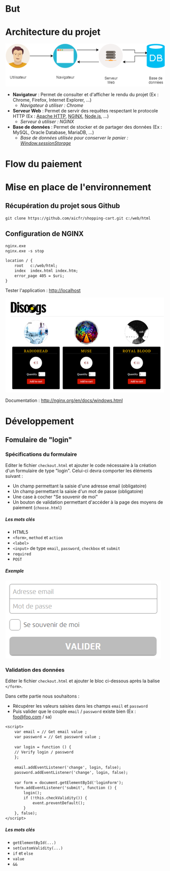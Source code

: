 # But
# Architecture du projet

![shipping_cart_architecture](shipping_cart_architecture.png)

* __Navigateur__ : Permet de consulter et d'afficher le rendu du projet (Ex : Chrome, Firefox, Internet Explorer, ...)
    * _Navigateur à utiliser : Chrome_
* __Serveur Web__ : Permet de servir des requêtes respectant le protocole HTTP (Ex : [Apache HTTP](https://httpd.apache.org/), [NGINX](http://nginx.org), [Node.js](https://nodejs.org), ...)
    * _Serveur à utiliser : NGINX_
* __Base de données__ : Permet de stocker et de partager des données (Ex : MySQL, Oracle Database, MariaDB, ...)
    * _Base de données utilisée pour conserver le panier : [Window.sessionStorage](https://developer.mozilla.org/fr/docs/Web/API/Window/sessionStorage)_

# Flow du paiement
# Mise en place de l'environnement
## Récupération du projet sous Github

```
git clone https://github.com/aicfr/shopping-cart.git c:/web/html
```

## Configuration de NGINX

```
nginx.exe
nginx.exe -s stop
```

```
location / {
    root   c:/web/html;
    index  index.html index.htm;
    error_page 405 = $uri;
}
```

Tester l'application : <http://localhost>

![discdog](discdog.png)

Documentation : <http://nginx.org/en/docs/windows.html>

# Développement
## Fomulaire de "login"
### Spécifications du formulaire

Editer le fichier `checkout.html` et ajouter le code nécessaire à la création d'un formulaire de type "login". Celui-ci devra comporter les éléments suivant :

* Un champ permettant la saisie d'une adresse email (obligatoire)
* Un champ permettant la saisie d'un mot de passe (obligatoire)
* Une case à cocher "Se souvenir de moi"
* Un bouton de validation permettant d'accéder à la page des moyens de paiement (`choose.html`)

##### Les mots clés

* HTML5
* `<form>`, `method` et `action`
* `<label>`
* `<input>` de type `email`, `password`, `checkbox` et `submit`
* `required`
* `POST`

##### Exemple

![form](form.png)

### Validation des données

Editer le fichier `checkout.html` et ajouter le bloc ci-dessous après la balise `</form>`.

Dans cette partie nous souhaitons :

* Récupérer les valeurs saisies dans les champs `email` et `password`
* Puis valider que le couple `email` / `password` existe bien (Ex : foo@foo.com / sa)

```
<script>
    var email = // Get email value ;
    var password = // Get password value ;

    var login = function () {
    // Verify login / password
    };

    email.addEventListener('change', login, false);
    password.addEventListener('change', login, false);

    var form = document.getElementById('loginForm');
    form.addEventListener('submit', function () {
        login();
        if (!this.checkValidity()) {
            event.preventDefault();
        }
    }, false);
</script>
```

##### Les mots clés

* `getElementById(...)`
* `setCustomValidity(...)`
* `if` et `else`
* `value`
* `&&`